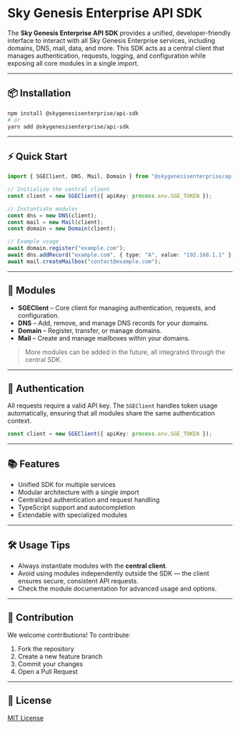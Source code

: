 
# Sky Genesis Enterprise API SDK

The **Sky Genesis Enterprise API SDK** provides a unified, developer-friendly interface to interact with all Sky Genesis Enterprise services, including domains, DNS, mail, data, and more. This SDK acts as a central client that manages authentication, requests, logging, and configuration while exposing all core modules in a single import.

---

## 📦 Installation

```bash
npm install @skygenesisenterprise/api-sdk
# or
yarn add @skygenesisenterprise/api-sdk
```

---

## ⚡ Quick Start

```ts
import { SGEClient, DNS, Mail, Domain } from "@skygenesisenterprise/api-sdk";

// Initialize the central client
const client = new SGEClient({ apiKey: process.env.SGE_TOKEN });

// Instantiate modules
const dns = new DNS(client);
const mail = new Mail(client);
const domain = new Domain(client);

// Example usage
await domain.register("example.com");
await dns.addRecord("example.com", { type: "A", value: "192.168.1.1" });
await mail.createMailbox("contact@example.com");
```

---

## 🧩 Modules

* **SGEClient** – Core client for managing authentication, requests, and configuration.
* **DNS** – Add, remove, and manage DNS records for your domains.
* **Domain** – Register, transfer, or manage domains.
* **Mail** – Create and manage mailboxes within your domains.

> More modules can be added in the future, all integrated through the central SDK.

---

## 🔑 Authentication

All requests require a valid API key. The `SGEClient` handles token usage automatically, ensuring that all modules share the same authentication context.

```ts
const client = new SGEClient({ apiKey: process.env.SGE_TOKEN });
```

---

## 📚 Features

* Unified SDK for multiple services
* Modular architecture with a single import
* Centralized authentication and request handling
* TypeScript support and autocompletion
* Extendable with specialized modules

---

## 🛠 Usage Tips

* Always instantiate modules with the **central client**.
* Avoid using modules independently outside the SDK — the client ensures secure, consistent API requests.
* Check the module documentation for advanced usage and options.

---

## 🚀 Contribution

We welcome contributions! To contribute:

1. Fork the repository
2. Create a new feature branch
3. Commit your changes
4. Open a Pull Request

---

## 📄 License

[MIT License](LICENSE)
